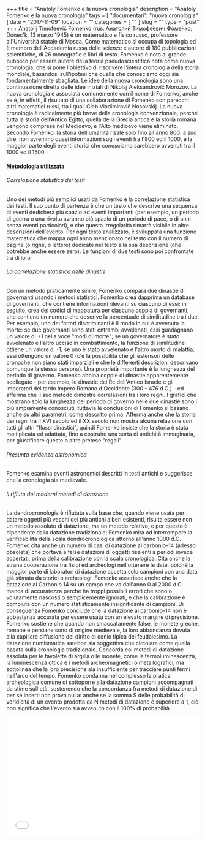 +++
title = "Anatoly Fomenko e la nuova cronologia"
description = "Anatoly Fomenko e la nuova cronologia"
tags = [ "documentari", "nuova cronologia" ]
date = "2017-11-09"
location = ""
categories = [
  ""
]
slug = ""
type = "post"
+++
Anatolij Timofeevič Fomenko (rus. Анато́лий Тимофе́евич Фоме́нко; Donec'k, 13 marzo 1945) è un matematico e fisico russo, professore all'Università statale di Mosca. Come matematico si occupa di topologia ed è membro dell'Accademia russa delle scienze e autore di 180 pubblicazioni scientifiche, di 26 monografie e libri di testo. Fomenko è noto al grande pubblico per essere autore della teoria pseudoscientifica nota come nuova cronologia, che si pone l'obiettivo di riscrivere l'intera cronologia della storia mondiale, basandosi sull'ipotesi che quella che conosciamo oggi sia fondamentalmente sbagliata. Le idee della nuova cronologia sono una continuazione diretta delle idee iniziali di Nikolaj Aleksandrovič Morozov. La nuova cronologia è associata comunemente con il nome di Fomenko, anche se è, in effetti, il risultato di una collaborazione di Fomenko con parecchi altri matematici russi, tra i quali Gleb Vladimirovič Nosovskij. La nuova cronologia è radicalmente più breve della cronologia convenzionale, perché tutta la storia dell'Antico Egitto, quella della Grecia antica e la storia romana vengono comprese nel Medioevo, e l'Alto medioevo viene eliminato. Secondo Fomenko, la storia dell'umanità risale solo fino all'anno 800: a suo dire, non avremmo quasi informazioni sugli eventi fra l'800 ed il 1000, e la maggior parte degli eventi storici che conosciamo sarebbero avvenuti tra il 1000 ed il 1500. 

#### Metodologia utilizzata
###### Correlazione statistica dei testi
Uno dei metodi più semplici usati da Fomenko è la correlazione statistica dei testi. Il suo punto di partenza è che un testo che descrive una sequenza di eventi dedicherà più spazio ad eventi importanti (per esempio, un periodo di guerra o una rivolta avranno più spazio di un periodo di pace, o di anni senza eventi particolari), e che questa irregolarità rimarrà visibile in altre descrizioni dell'evento. Per ogni testo analizzato, è sviluppata una funzione matematica che mappa ogni anno menzionato nel testo con il numero di pagine (o righe, o lettere) dedicate nel testo alla sua descrizione (che potrebbe anche essere zero). Le funzioni di due testi sono poi confrontate tra di loro

###### La correlazione statistica delle dinastie
Con un metodo praticamente simile, Fomenko compara due dinastie di governanti usando i metodi statistici. Fomenko crea dapprima un database di governanti, che contiene informazioni rilevanti su ciascuno di essi; in seguito, crea dei codici di mappatura per ciascuna coppia di governanti, che contiene un numero che descrive la percentuale di similitudine tra i due. Per esempio, uno dei fattori discriminanti è il modo in cui è avvenuta la morte: se due governanti sono stati entrambi avvelenati, essi guadagnano un valore di +1 nella voce "modi di morte"; se un governatore è stato avvelenato e l'altro ucciso in combattimento, la funzione di similitudine ottiene un valore di -1; se uno è stato avvelenato e l'altro morto di malattia, essi ottengono un valore 0 (c'è la possibilità che gli estensori delle cronache non siano stati imparziali e che le differenti descrizioni descrivano comunque la stessa persona). Una proprietà importante è la lunghezza del periodo di governo. Fomenko abbina coppie di dinastie apparentemente scollegate - per esempio, le dinastie dei Re dell'Antico Israele e gli imperatori del tardo Impero Romano d'Occidente (300 - 476 d.C.) - ed afferma che il suo metodo dimostra correlazioni tra i loro regni. I grafici che mostrano solo la lunghezza del periodo di governo nelle due dinastie sono i più ampiamente conosciuti, tuttavia le conclusioni di Fomenko si basano anche su altri parametri, come descritto prima. Afferma anche che la storia dei regni tra il XVI secolo ed il XX secolo non mostra alcuna relazione con tutti gli altri "flussi dinastici", quindi Fomenko insiste che la storia è stata moltiplicata ed adattata, fino a costruire una sorta di antichità immaginaria, per giustificare queste o altre pretese "regali". 

###### Presunta evidenza astronomica
Fomenko esamina eventi astronomici descritti in testi antichi e suggerisce che la cronologia sia medievale.

###### Il rifiuto dei moderni metodi di datazione
La dendrocronologia è rifiutata sulla base che, quando viene usata per datare oggetti più vecchi dei più antichi alberi esistenti, risulta essere non un metodo assoluto di datazione, ma un metodo relativo, e per questo è dipendente dalla datazione tradizionale; Fomenko mira ad interrompere la verificabilità della scala dendrocronologica attorno all'anno 1000 d.C.
Fomenko cita anche un numero di casi di datazione al carbonio-14 (adesso obsoleta) che portava a false datazioni di oggetti risalenti a periodi invece accertati, prima della calibrazione con la scala cronologica. Cita anche la strana cooperazione tra fisici ed archeologi nell'ottenere le date, poiché la maggior parte di laboratori di datazione accetta solo campioni con una data già stimata da storici o archeologi. Fomenko asserisce anche che la datazione al Carbonio 14 su un campo che va dall'anno 0 al 2000 d.C. manca di accuratezza perché ha troppi possibili errori che sono o volutamente nascosti o semplicemente ignorati, e che la calibrazione è compiuta con un numero statisticamente insignificante di campioni. Di conseguenza Fomenko conclude che la datazione al carbonio-14 non è abbastanza accurata per essere usata con un elevato margine di precisione. Fomenko sostiene che quando non smaccatamente false, le monete greche, romane e persiane sono di origine medievale, la loro abbondanza dovuta alla capillare diffusione del diritto di conio tipica del feudalesimo. La datazione numismatica sarebbe sia soggettiva che circolare come quella basata sulla cronologia tradizionale. Concorda coi metodi di datazione assoluta per le tavolette di argilla o le monete, come la termoluminescenza, la luminescenza ottica e i metodi archeomagnetici o metallografici, ma sottolinea che la loro precisione sia insufficiente per tracciare punti fermi nell'arco del tempo. Fomenko condanna nel complesso la pratica archeologica comune di sottoporre alla datazione campioni accompagnati da stime sull'età, sostenendo che la concordanza fra metodi di datazione di per sé incerti non prova nulla: anche se la somma S delle probabilità di veridicità di un evento prodotta da N metodi di datazione è superiore a 1, ciò non significa che l'evento sia avvenuto con il 100% di probabilità.

<div style="position: relative; padding-bottom: 56.25%; padding-top: 30px; height: 0; overflow: hidden;">
  <iframe src="//www.youtube.com/embed/XkhsKcyIslo?rel=0""
  style="position: absolute; top: 0; left: 0; width: 100%; height: 100%;" allowfullscreen frameborder="0" title="YouTube Video"></iframe>
</div>

